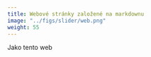 ```yaml
---
title: Webové stránky založené na markdownu
image: "../figs/slider/web.png"
weight: 55
---
```


Jako tento web